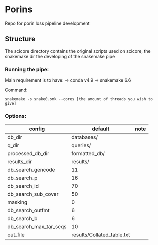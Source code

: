 # Porins
Repo for porin loss pipeline development
## Structure
The scicore directory contains the original scripts used on scicore, the snakemake dir the developing of the snakemake pipe
### Running the pipe:
Main requirement is to have:
=> conda v4.9
=> snakemake 6.6

Command:
```
snakemake -s snake0.smk --cores [the amount of threads you wish to give]
```

### Options:
| config | default | note |
|--------|---------|------|
| db_dir | databases/ |
| q_dir | queries/ |
| processed_db_dir | formatted_db/ |
| results_dir| results/ | 
| db_search_gencode| 11 |
| db_search_p | 16 |
| db_search_id | 70 |
| db_search_sub_cover | 50 |
| masking | 0 |
| db_search_outfmt | 6 |
| db_search_b | 6 |
| db_search_max_tar_seqs | 10 |
| out_file | results/Collated_table.txt |
